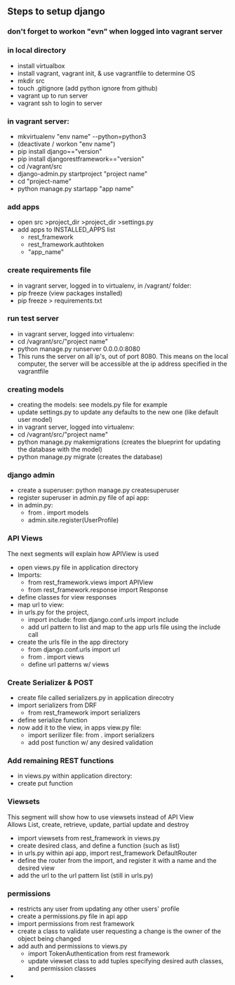 ## Steps to setup django
### don't forget to workon "evn" when logged into vagrant server
### in local directory
- install virtualbox
- install vagrant, vagrant init, & use vagrantfile to determine OS
- mkdir src
- touch .gitignore (add python ignore from github)
- vagrant up to run server
- vagrant ssh to login to server
### in vagrant server:   
- mkvirtualenv "env name" --python=python3
- (deactivate / workon "env name")
- pip install django=="version"
- pip install djangorestframework=="version"
- cd /vagrant/src
- django-admin.py startproject "project name"
- cd "project-name"
- python manage.py startapp "app name"

### add apps
- open src >project_dir >project_dir >settings.py 
- add apps to INSTALLED_APPS list
    - rest_framework
    - rest_framework.authtoken
    - "app_name"
### create requirements file
- in vagrant server, logged in to virtualenv, in /vagrant/ folder:
- pip freeze (view packages installed)
- pip freeze > requirements.txt

### run test server
- in vagrant server, logged into virtualenv:
- cd /vagrant/src/"project name"
- python manage.py runserver 0.0.0.0:8080
- This runs the server on all ip's, out of port 8080. This means on the local computer, the server will be accessible at the ip address specified in the vagrantfile

### creating models
- creating the models: see models.py file for example
- update settings.py to update any defaults to the new one (like default user model)
- in vagrant server, logged into virtualenv:
- cd /vagrant/src/"project name"
- python manage.py makemigrations (creates the blueprint for updating the database with the model)
- python manage.py migrate (creates the database)

### django admin
- create a superuser: python manage.py createsuperuser
- register superuser in admin.py file of api app:
- in admin.py:
    - from . import models
    - admin.site.register(UserProfile)

### API Views
The next segments will explain how APIView is used
- open views.py file in application directory
- Imports:
    - from rest_framework.views import APIView
    - from rest_framework.response import Response
- define classes for view responses
- map url to view:
- in urls.py for the project,
    - import include: from django.conf.urls import include
    - add url pattern to list and map to the app urls file using the include call
- create the urls file in the app directory
    - from django.conf.urls import url
    - from . import views
    - define url patterns w/ views

### Create Serializer & POST
- create file called serializers.py in application direcotry
- import serializers from DRF
    - from rest_framework import serializers
- define serialize function
- now add it to the view, in apps view.py file:
    - import serilizer file: from . import serializers
    - add post function w/ any desired validation

### Add remaining REST functions
- in views.py within application directory:
- create put function

### Viewsets
This segment will show how to use viewsets instead of API View  
Allows List, create, retrieve, update, partial update and destroy

- import viewsets from rest_framework in views.py
- create desired class, and define a function (such as list)
- in urls.py within api app, import rest_framework DefaultRouter
- define the router from the import, and register it with a name and the desired view
- add the url to the url pattern list (still in urls.py)

### permissions
- restricts any user from updating any other users' profile
- create a permissions.py file in api app
- import permissions from rest framework
- create a class to validate user requesting a change is the owner of the object being changed
- add auth and permissions to views.py
    - import TokenAuthentication from rest framework
    - update viewset class to add tuples specifying desired auth classes, and permission classes
- 